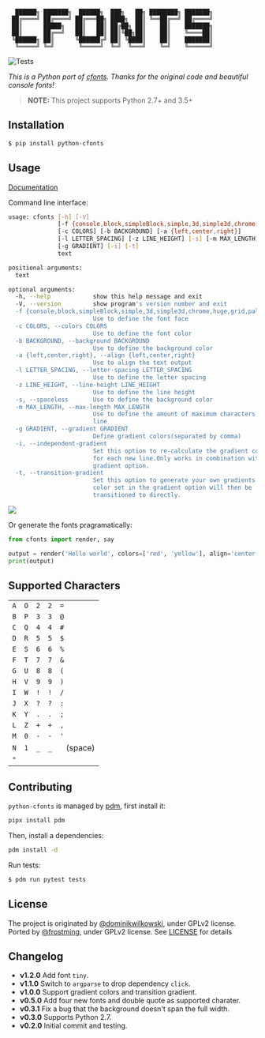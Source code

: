 ```
  ██████╗ ███████╗  ██████╗  ███╗   ██╗ ████████╗ ███████╗
 ██╔════╝ ██╔════╝ ██╔═══██╗ ████╗  ██║ ╚══██╔══╝ ██╔════╝
 ██║      █████╗   ██║   ██║ ██╔██╗ ██║    ██║    ███████╗
 ██║      ██╔══╝   ██║   ██║ ██║╚██╗██║    ██║    ╚════██║
 ╚██████╗ ██║      ╚██████╔╝ ██║ ╚████║    ██║    ███████║
  ╚═════╝ ╚═╝       ╚═════╝  ╚═╝  ╚═══╝    ╚═╝    ╚══════╝
```
![Tests](https://github.com/frostming/python-cfonts/workflows/Tests/badge.svg)

*This is a Python port of [cfonts](https://github.com/dominikwilkowski/cfonts). Thanks for the original code and beautiful console fonts!*

> **NOTE:** This project supports Python 2.7+ and 3.5+

## Installation

```bash
$ pip install python-cfonts
```

## Usage
[Documentation](https://python-cfonts.readthedocs.io/python-cfonts/)

Command line interface:
```bash
usage: cfonts [-h] [-V]
              [-f {console,block,simpleBlock,simple,3d,simple3d,chrome,huge,grid,pallet,shade,slick}]
              [-c COLORS] [-b BACKGROUND] [-a {left,center,right}]
              [-l LETTER_SPACING] [-z LINE_HEIGHT] [-s] [-m MAX_LENGTH]
              [-g GRADIENT] [-i] [-t]
              text

positional arguments:
  text

optional arguments:
  -h, --help            show this help message and exit
  -V, --version         show program's version number and exit
  -f {console,block,simpleBlock,simple,3d,simple3d,chrome,huge,grid,pallet,shade,slick}, --font {console,block,simpleBlock,simple,3d,simple3d,chrome,huge,grid,pallet,shade,slick}
                        Use to define the font face
  -c COLORS, --colors COLORS
                        Use to define the font color
  -b BACKGROUND, --background BACKGROUND
                        Use to define the background color
  -a {left,center,right}, --align {left,center,right}
                        Use to align the text output
  -l LETTER_SPACING, --letter-spacing LETTER_SPACING
                        Use to define the letter spacing
  -z LINE_HEIGHT, --line-height LINE_HEIGHT
                        Use to define the line height
  -s, --spaceless       Use to define the background color
  -m MAX_LENGTH, --max-length MAX_LENGTH
                        Use to define the amount of maximum characters per
                        line
  -g GRADIENT, --gradient GRADIENT
                        Define gradient colors(separated by comma)
  -i, --independent-gradient
                        Set this option to re-calculate the gradient colors
                        for each new line.Only works in combination with the
                        gradient option.
  -t, --transition-gradient
                        Set this option to generate your own gradients. Each
                        color set in the gradient option will then be
                        transitioned to directly.
```
![](https://python-cfonts.readthedocs.io/en/latest/_images/example.png)

Or generate the fonts pragramatically:

```python
from cfonts import render, say

output = render('Hello world', colors=['red', 'yellow'], align='center')
print(output)
```
## Supported Characters

|     |     |     |     |             |
|-----|-----|-----|-----|-------------|
| `A` | `O` | `2` | `2` | `=`         |
| `B` | `P` | `3` | `3` | `@`         |
| `C` | `Q` | `4` | `4` | `#`         |
| `D` | `R` | `5` | `5` | `$`         |
| `E` | `S` | `6` | `6` | `%`         |
| `F` | `T` | `7` | `7` | `&`         |
| `G` | `U` | `8` | `8` | `(`         |
| `H` | `V` | `9` | `9` | `)`         |
| `I` | `W` | `!` | `!` | `/`         |
| `J` | `X` | `?` | `?` | `:`         |
| `K` | `Y` | `.` | `.` | `;`         |
| `L` | `Z` | `+` | `+` | `,`         |
| `M` | `0` | `-` | `-` | `'`         |
| `N` | `1` | `_` | `_` | ` ` (space) |
| `"` |

## Contributing

`python-cfonts` is managed by [pdm](https://github.com/frostming/pdm), first install it:
```bash
pipx install pdm
```
Then, install a dependencies:
```bash
pdm install -d
```
Run tests:
```bash
$ pdm run pytest tests
```

## License

The project is originated by [@dominikwilkowski](https://github.com/dominikwilkowski), under GPLv2 license.
Ported by [@frostming](https://github.com/frostming), under GPLv2 license. See [LICENSE](/LICENSE) for details

## Changelog

- **v1.2.0** Add font `tiny`.
- **v1.1.0** Switch to `argparse` to drop dependency `click`.
- **v1.0.0** Support gradient colors and transition gradient.
- **v0.5.0** Add four new fonts and double quote as supported charater.
- **v0.3.1** Fix a bug that the background doesn't span the full width.
- **v0.3.0** Supports Python 2.7.
- **v0.2.0** Initial commit and testing.
